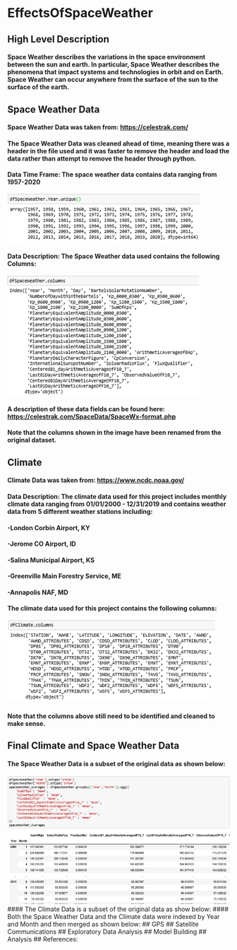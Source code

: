 # EffectsOfSpaceWeather
## High Level Description
#### Space Weather describes the variations in the space environment between the sun and earth. In particular, Space Weather describes the phenomena that impact systems and technologies in orbit and on Earth. Space Weather can occur anywhere from the surface of the sun to the surface of the earth. 
## Space Weather Data
#### Space Weather Data was taken from: https://celestrak.com/
#### The Space Weather Data was cleaned ahead of time, meaning there was a header in the file used and it was faster to remove the header and load the data rather than attempt to remove the header through python. 
#### Data Time Frame: The space weather data contains data ranging from 1957-2020
<img src="https://github.com/heatherholcomb/EffectsOfSpaceWeather/blob/master/SpaceWeatherTimeFrame.png" alt="Space Weather Time Frame" title="Space Weather Time Frame" />

#### Data Description: The Space Weather data used contains the following Columns: 
<img src="https://github.com/heatherholcomb/EffectsOfSpaceWeather/blob/master/SpaceWeatherColumns.png" alt="Space Weather Columns" title="Space Weather Columns" />

#### A description of these data fields can be found here: https://celestrak.com/SpaceData/SpaceWx-format.php
#### Note that the columns shown in the image have been renamed from the original dataset. 

## Climate
#### Climate Data was taken from: https://www.ncdc.noaa.gov/
#### Data Description: The climate data used for this project includes monthly climate data ranging from 01/01/2000 - 12/31/2019 and contains weather data from 5 different weather stations including:
#### -London Corbin Airport, KY
#### -Jerome CO Airport, ID
#### -Salina Municipal Airport, KS
#### -Greenville Main Forestry Service, ME
#### -Annapolis NAF, MD
#### The climate data used for this project contains the following columns: 
<img src="https://github.com/heatherholcomb/EffectsOfSpaceWeather/blob/master/ClimateColumns.png" alt="Climate Columns" title="Climate Columns" />

#### Note that the columns above still need to be identified and cleaned to make sense. 

## Final Climate and Space Weather Data
#### The Space Weather Data is a subset of the original data as shown below:
<img src="https://github.com/heatherholcomb/EffectsOfSpaceWeather/blob/master/SpaceWeatherSubset.png" alt="Subset of Space Weather" title="Subset of Space Weather" />
#### The Climate Data is a subset of the original data as show below: 
#### Both the Space Weather Data and the Climate data were indexed by Year and Month and then merged as shown below: 
## GPS
## Satellite Communications
## Exploratory Data Analysis
## Model Building
## Analysis
## References: 
